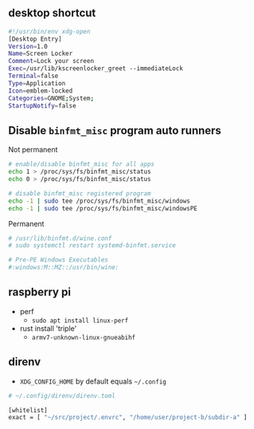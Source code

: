 ## desktop shortcut

```sh
#!/usr/bin/env xdg-open
[Desktop Entry]
Version=1.0
Name=Screen Locker
Comment=Lock your screen
Exec=/usr/lib/kscreenlocker_greet --immediateLock
Terminal=false
Type=Application
Icon=emblem-locked
Categories=GNOME;System;
StartupNotify=false
```

## Disable `binfmt_misc` program auto runners

Not permanent

```sh
# enable/disable binfmt_misc for all apps
echo 1 > /proc/sys/fs/binfmt_misc/status
echo 0 > /proc/sys/fs/binfmt_misc/status

# disable binfmt_misc registered program
echo -1 | sudo tee /proc/sys/fs/binfmt_misc/windows
echo -1 | sudo tee /proc/sys/fs/binfmt_misc/windowsPE
```

Permanent

```sh
# /usr/lib/binfmt.d/wine.conf
# sudo systemctl restart systemd-binfmt.service

# Pre-PE Windows Executables
#:windows:M::MZ::/usr/bin/wine:
```

## raspberry pi

- perf
    - `sudo apt install linux-perf`
- rust install 'triple'
    - `armv7-unknown-linux-gnueabihf`

## direnv

- `XDG_CONFIG_HOME` by default equals `~/.config`

```sh
# ~/.config/direnv/direnv.toml

[whitelist]
exact = [ "~/src/project/.envrc", "/home/user/project-b/subdir-a" ]
```
